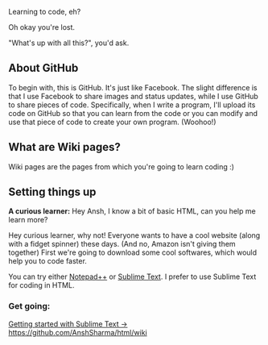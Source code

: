 Learning to code, eh?

Oh okay you're lost.

"What's up with all this?", you'd ask. 

## About GitHub

To begin with, this is GitHub. It's just like Facebook. The slight difference is that I use Facebook to share images and status updates, while I use GitHub to share pieces of code. Specifically, when I write a program, I'll upload its code on GitHub so that you can learn from the code or you can modify and use that piece of code to create your own program. (Woohoo!)

## What are Wiki pages?

Wiki pages are the pages from which you're going to learn coding :)

## Setting things up

**A curious learner:** Hey Ansh, I know a bit of basic HTML, can you help me learn more?

Hey curious learner, why not! Everyone wants to have a cool website (along with a fidget spinner) these days. (And no, Amazon isn't giving them together) First we're going to download some cool softwares, which would help you to code faster.

You can try either [Notepad++](https://notepad-plus-plus.org/) or [Sublime Text](https://www.sublimetext.com/). I prefer to use Sublime Text for coding in HTML.

### Get going:

[Getting started with Sublime Text &rarr;](https://github.com/AnshSharma/html/wiki/Getting-started-with-Sublime-Text)
https://github.com/AnshSharma/html/wiki
